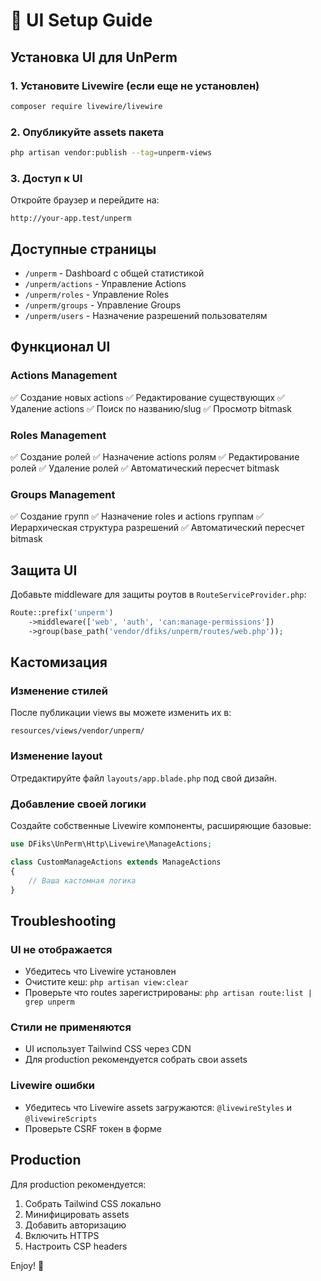 # 🎨 UI Setup Guide

## Установка UI для UnPerm

### 1. Установите Livewire (если еще не установлен)

```bash
composer require livewire/livewire
```

### 2. Опубликуйте assets пакета

```bash
php artisan vendor:publish --tag=unperm-views
```

### 3. Доступ к UI

Откройте браузер и перейдите на:

```
http://your-app.test/unperm
```

## Доступные страницы

- `/unperm` - Dashboard с общей статистикой
- `/unperm/actions` - Управление Actions
- `/unperm/roles` - Управление Roles  
- `/unperm/groups` - Управление Groups
- `/unperm/users` - Назначение разрешений пользователям

## Функционал UI

### Actions Management
✅ Создание новых actions
✅ Редактирование существующих
✅ Удаление actions
✅ Поиск по названию/slug
✅ Просмотр bitmask

### Roles Management
✅ Создание ролей
✅ Назначение actions ролям
✅ Редактирование ролей
✅ Удаление ролей
✅ Автоматический пересчет bitmask

### Groups Management
✅ Создание групп
✅ Назначение roles и actions группам
✅ Иерархическая структура разрешений
✅ Автоматический пересчет bitmask

## Защита UI

Добавьте middleware для защиты роутов в `RouteServiceProvider.php`:

```php
Route::prefix('unperm')
    ->middleware(['web', 'auth', 'can:manage-permissions'])
    ->group(base_path('vendor/dfiks/unperm/routes/web.php'));
```

## Кастомизация

### Изменение стилей

После публикации views вы можете изменить их в:
```
resources/views/vendor/unperm/
```

### Изменение layout

Отредактируйте файл `layouts/app.blade.php` под свой дизайн.

### Добавление своей логики

Создайте собственные Livewire компоненты, расширяющие базовые:

```php
use DFiks\UnPerm\Http\Livewire\ManageActions;

class CustomManageActions extends ManageActions
{
    // Ваша кастомная логика
}
```

## Troubleshooting

### UI не отображается
- Убедитесь что Livewire установлен
- Очистите кеш: `php artisan view:clear`
- Проверьте что routes зарегистрированы: `php artisan route:list | grep unperm`

### Стили не применяются
- UI использует Tailwind CSS через CDN
- Для production рекомендуется собрать свои assets

### Livewire ошибки
- Убедитесь что Livewire assets загружаются: `@livewireStyles` и `@livewireScripts`
- Проверьте CSRF токен в форме

## Production

Для production рекомендуется:
1. Собрать Tailwind CSS локально
2. Минифицировать assets
3. Добавить авторизацию
4. Включить HTTPS
5. Настроить CSP headers

Enjoy! 🎉

